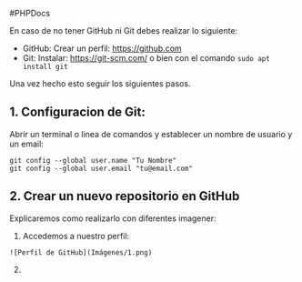 #PHPDocs

En caso de no tener GitHub ni Git debes realizar lo siguiente:

- GitHub: Crear un perfil: https://github.com
- Git: Instalar: https://git-scm.com/ o bien con el comando ``` sudo apt install git ```

Una vez hecho esto seguir los siguientes pasos.

## 1. Configuracion de Git:

Abrir un terminal o linea de comandos y establecer un nombre de usuario y un email:

```
git config --global user.name "Tu Nombre"
git config --global user.email "tu@email.com"
```

## 2. Crear un nuevo repositorio en GitHub

Explicaremos como realizarlo con diferentes imagener:

1. Accedemos a nuestro perfil:  

  `![Perfil de GitHub](Imágenes/1.png)`
    
2. 

##

##
